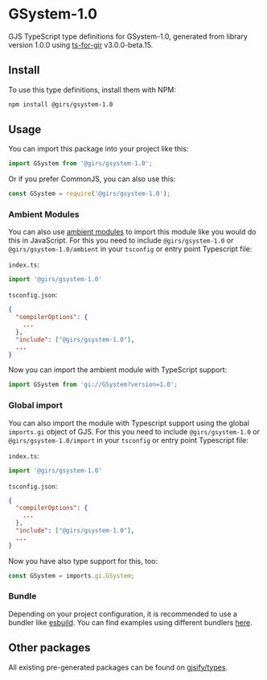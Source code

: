 
# GSystem-1.0

GJS TypeScript type definitions for GSystem-1.0, generated from library version 1.0.0 using [ts-for-gir](https://github.com/gjsify/ts-for-gir) v3.0.0-beta.15.

## Install

To use this type definitions, install them with NPM:
```bash
npm install @girs/gsystem-1.0
```

## Usage

You can import this package into your project like this:
```ts
import GSystem from '@girs/gsystem-1.0';
```

Or if you prefer CommonJS, you can also use this:
```ts
const GSystem = require('@girs/gsystem-1.0');
```

### Ambient Modules

You can also use [ambient modules](https://github.com/gjsify/ts-for-gir/tree/main/packages/cli#ambient-modules) to import this module like you would do this in JavaScript.
For this you need to include `@girs/gsystem-1.0` or `@girs/gsystem-1.0/ambient` in your `tsconfig` or entry point Typescript file:

`index.ts`:
```ts
import '@girs/gsystem-1.0'
```

`tsconfig.json`:
```json
{
  "compilerOptions": {
    ...
  },
  "include": ["@girs/gsystem-1.0"],
  ...
}
```

Now you can import the ambient module with TypeScript support: 

```ts
import GSystem from 'gi://GSystem?version=1.0';
```


### Global import

You can also import the module with Typescript support using the global `imports.gi` object of GJS.
For this you need to include `@girs/gsystem-1.0` or `@girs/gsystem-1.0/import` in your `tsconfig` or entry point Typescript file:

`index.ts`:
```ts
import '@girs/gsystem-1.0'
```

`tsconfig.json`:
```json
{
  "compilerOptions": {
    ...
  },
  "include": ["@girs/gsystem-1.0"],
  ...
}
```

Now you have also type support for this, too:

```ts
const GSystem = imports.gi.GSystem;
```

### Bundle

Depending on your project configuration, it is recommended to use a bundler like [esbuild](https://esbuild.github.io/). You can find examples using different bundlers [here](https://github.com/gjsify/ts-for-gir/tree/main/examples).

## Other packages

All existing pre-generated packages can be found on [gjsify/types](https://github.com/gjsify/types).

